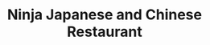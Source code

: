 ---
layout: place
title: "Ninja Japanese and Chinese Restaurant"
permalink: /wisconsin/eau-claire/ninja-japanese-and-chinese-restaurant.html
stateAbbr: WI
stateName: Wisconsin
cityName: Eau Claire
seo:
  name: "Ninja Japanese and Chinese Restaurant"
  type: Restaurant
  links: https://ninjabarstow.com/?utm_source=google
description: "Ninja Japanese and Chinese Restaurant serves delicious sushi in Eau Claire, Wisconsin. Try fresh Japanese dishes for a great dining experience. "
place_id: ChIJwTTG8Pa8-IcRTks4keQTKsI
photos:
  - name: >-
      places/ChIJwTTG8Pa8-IcRTks4keQTKsI/photos/AeeoHcJp_1q1tUJEtEEfxbwetw72q8ulgRpk62lbV2c2Gii9E4BxFPExUWw8kcU6VexLSC8kswUieHbUU7ek3MPomUMREmjaQ2Ve7ULAbUl2oHNUlyvbSePzmhVnMGpusNFcdW-yhMGshxhkCT5HvyIJdzavSUWF2uZiZMlf6cs19rQGlOqlAmYOv4VCwn3_uPbHoRcJxLdkxd5QwqaRTY3aiUQ_aigRT4fMCYjdqA99XMFm132A-a9grQdqMBpYgn9bmb7aH-Gq5A-p9gGU9TpmkrxCvkVEDsv6J-mws2MySbG8KTR5Vy3BIQ9759FGc633qS8f9x5933B541MDXcQ3SNWSZIixrBW3yDfp4Sq04O-zf4i9ez0P7wpU_m0ECGa-HrGDzBuUHnlKF5sil_yc9wg-NPAw1bsA2JrHHQcAxzK_SG8R
    widthPx: 4800
    heightPx: 2215
    authorAttributions:
      - displayName: Verlyn Severson
        uri: https://maps.google.com/maps/contrib/110999420638017423121
        photoUri: >-
          https://lh3.googleusercontent.com/a-/ALV-UjWeDH9gcW95F0NxBWLIMUFMPNDvOrpQzLW8yk8Vi7GWhWJw-VQL=s100-p-k-no-mo
    flagContentUri: >-
      https://www.google.com/local/imagery/report/?cb_client=maps_api_places.places_api&image_key=!1e10!2sCIHM0ogKEICAgICTsuzR8wE&hl=en-US
    googleMapsUri: >-
      https://www.google.com/maps/place//data=!3m4!1e2!3m2!1sCIHM0ogKEICAgICTsuzR8wE!2e10!4m2!3m1!1s0x87f8bcf6f0c634c1:0xc22a13e491384b4e
  - name: >-
      places/ChIJwTTG8Pa8-IcRTks4keQTKsI/photos/AeeoHcJFjR5iw0suPzK-04A3cY7yEA-v8yEtTOmDtkVnec-mJv_eywfUF-T93dtGjLE4NHt35mt69pIrCwpmKWpFLZ04UzmEuaqa0NhZpLGkb5x2dd7SpVzy7Mc_W3LlvTPITaD-rYNHwl-SZs7vRDP3d6dGT6GSx8YjSptySisiUHRE1TYJpmK1fN4GydHinEg3Ax7yf2L2YgboLIX1r83XYBqq1n-K9YqM-9MeeZeqWFNqmRVg-sxWskii4ADOMfYF488Zj_qLrHipWx5TbXfRE0KhCNWMDtdCUr3yaINdoUa1rrcRbMJMWmNRzyWOmplOwgg2w9lri3C1bk9TkB66vXE41rkdGPVW9SptJZy6SDHabpZEV-4zTs-Vv-3XBS_llJnNThgzJfTQMW72Mfh_e1YYN3ynmDnT5PXnxRfD5eMyMwKi
    widthPx: 4800
    heightPx: 2700
    authorAttributions:
      - displayName: Gary Keeler
        uri: https://maps.google.com/maps/contrib/116980410076107653565
        photoUri: >-
          https://lh3.googleusercontent.com/a-/ALV-UjXMOXvtOTG4buBR-vlJOowboklHLX21zvh-0MaIUnn_MhlpvZClnQ=s100-p-k-no-mo
    flagContentUri: >-
      https://www.google.com/local/imagery/report/?cb_client=maps_api_places.places_api&image_key=!1e10!2sCIHM0ogKEICAgICEv4XvxQE&hl=en-US
    googleMapsUri: >-
      https://www.google.com/maps/place//data=!3m4!1e2!3m2!1sCIHM0ogKEICAgICEv4XvxQE!2e10!4m2!3m1!1s0x87f8bcf6f0c634c1:0xc22a13e491384b4e
  - name: >-
      places/ChIJwTTG8Pa8-IcRTks4keQTKsI/photos/AeeoHcJLPp_Qc9TJln3Ls7xjJOKvLtwz_-0zRrCoJyvRLwKzmovzPYkoLReMD4Vdqgu24c1L4SWuTE1AKvWgqriy1-fowJulxzSHMwTOAO5O5vuzNRTRwRn79NIz6aEwnYkEwiZmUfgQiBTG-7O6M5ULntytZsAOBDKPVezz_Kb_aGKEpvr9HkV6scdzqKAiwB5T7OSnHEWLuYquIdltlTjsBS2qnzKfYe-94Tfl48APVTanEZG8cVxX4Q5XanaQWow4g7QR6R-u1IY_GTVN1C8zGlo2C3_w3yg4UOL-R3BNg3VxYoLqvgaam-bbi2j6fg15ORBVAvPE8xb7kGz35LZTlDX4vU91I4J7-8UcOdAyXy27lFd3KesUpMu7yc2CXug18V6Pd_vvO5xlueMqIyk-05PUgz201_HRo56EoT47fv3xXQ
    widthPx: 3024
    heightPx: 4032
    authorAttributions:
      - displayName: Jeff Leismer
        uri: https://maps.google.com/maps/contrib/104643786978394639567
        photoUri: >-
          https://lh3.googleusercontent.com/a-/ALV-UjV4ljkEAwtixo3sV3ov9j7N9JCwJTPVYL3Dyx4Gautyo-u5Wo0gcg=s100-p-k-no-mo
    flagContentUri: >-
      https://www.google.com/local/imagery/report/?cb_client=maps_api_places.places_api&image_key=!1e10!2sCIHM0ogKEICAgIDrreyZUw&hl=en-US
    googleMapsUri: >-
      https://www.google.com/maps/place//data=!3m4!1e2!3m2!1sCIHM0ogKEICAgIDrreyZUw!2e10!4m2!3m1!1s0x87f8bcf6f0c634c1:0xc22a13e491384b4e
  - name: >-
      places/ChIJwTTG8Pa8-IcRTks4keQTKsI/photos/AeeoHcKfyQ9moVchocNNPppbpCNV5IihGiWBv4GXOPDpXhJVU01vCBk_mqOx0W6FCagOoBRxIs6CwKgxerkXe0b1wanWLTXWZxLBYsfPRzxpvu4MgdutT4Lx8B5skqWDYCjKw9V0ohPnvbrR5rwTBiDWdEaq72jHH_7qyBUzazWiAE53zXQiwtN6RQvDe16HoXhXttDWSYzYZXAyv-rey6VZym7Eb1HoqJQ6FjhWbBUpZwW_PtlYvIequVo4QJjRGqE3IXjYBgoJmu6u1Td_sYgajZfPBboA5gANCrEtRBr2DIkywJ-o5sLArynQrx7sE_qmMlSsn6KBAaCD8BXDme2g8YKJIQF5elrPulnxOFg2E33p-em5eKxn4SseX9FZ_dWqsuY2yIFZ4sgvA6QyWsw4lkh7XVh5622q9CFLU5q5joycCSuK
    widthPx: 4000
    heightPx: 1848
    authorAttributions:
      - displayName: Ronnie Stafford
        uri: https://maps.google.com/maps/contrib/100322715868174622677
        photoUri: >-
          https://lh3.googleusercontent.com/a-/ALV-UjVyQtCkIeZsSYVnqpRAL796mkPerwUWdzHfMrXFKrgsIOaMgDNlCw=s100-p-k-no-mo
    flagContentUri: >-
      https://www.google.com/local/imagery/report/?cb_client=maps_api_places.places_api&image_key=!1e10!2sCIHM0ogKEICAgID74YPp3QE&hl=en-US
    googleMapsUri: >-
      https://www.google.com/maps/place//data=!3m4!1e2!3m2!1sCIHM0ogKEICAgID74YPp3QE!2e10!4m2!3m1!1s0x87f8bcf6f0c634c1:0xc22a13e491384b4e
  - name: >-
      places/ChIJwTTG8Pa8-IcRTks4keQTKsI/photos/AeeoHcKSS0KG27PxZ-aGbHIMUNn2PtP5weF7MVe9d7qJYt856E00Lr_2PyN7v4J14w4vWooE_pKwm9sY_hxJklzbroqcZkxknpHOXo0paIW9HF19rs8SIisu6l1DzCJ7Ts6-GHjmcegOQkpAko6HwAFboSeBJwXWSPfClAUeCyICibc2DqsFe3DYa88XlARQtjNVCcy0Z8In7evVVv5yKMf214vaTxI5QNODYIEyf3jdceg5V5PnsYvHS_bwS9oIElPycadFHIS-aHNwzXq2iZhaTnFyRMN6MLO-4ST9fmDB1LwadALwFHdPJN4MMnmGcFNHSsCOiRwBCZUvK7wXGUGtSl_zbU_ZDraeBpF7l52WEiAWaqST4Z4Uovzte-uGngtQJNqsD4bFdr5J1nVEHITxG8BhA-sxOu-zkzEB-hCnbIZzoy8
    widthPx: 3072
    heightPx: 4080
    authorAttributions:
      - displayName: Gerard Hijfte
        uri: https://maps.google.com/maps/contrib/103272718024973436915
        photoUri: >-
          https://lh3.googleusercontent.com/a-/ALV-UjU3yIdJ39Q_zpWNBCUcO7mLY5c3fVYutVjE28ViCvDdQK_5lK9T7A=s100-p-k-no-mo
    flagContentUri: >-
      https://www.google.com/local/imagery/report/?cb_client=maps_api_places.places_api&image_key=!1e10!2sCIHM0ogKEICAgMCoq9nhvAE&hl=en-US
    googleMapsUri: >-
      https://www.google.com/maps/place//data=!3m4!1e2!3m2!1sCIHM0ogKEICAgMCoq9nhvAE!2e10!4m2!3m1!1s0x87f8bcf6f0c634c1:0xc22a13e491384b4e
  - name: >-
      places/ChIJwTTG8Pa8-IcRTks4keQTKsI/photos/AeeoHcLlha4QoeAONA3JjvBhJhYkhB_TPc5NCdMN7qofaviWMPrbxNbA7oD_YvAfluV8wOglpyYY01yC0VOcMF96MeF_gqjwsuLF-qFhpD_a50cmLtBke3LdJ5_LkDfyShNobPdk15X7GXGAZmzyZ7weGj3s5oDJ8ot2ugZ5nCo7n5rVcCXqimIfj_UfQuoWSdWp_esDzN_lYLdqXZq9BmnppLfBVmxRtAMuzEA6Du54vQ8de_AxowCdpP3KKwYiFeb4Ow1CWEAX2NLVFC8iXhDtQqy0tr_qMh8VMTJJj-QcihBo5elMyuoIwlwG-wrTi6nPR47UcQyhGSmmcB1lC3LoqvqLHNOpNV4Fk-B3aC-7F8L1Ov0Pw291ixywBMVFddtrJn8lDJoO2VxSQ81ZA31esAnC_J91HnDOaQcJ7OSlFIQlCf4
    widthPx: 1080
    heightPx: 486
    authorAttributions:
      - displayName: Brianna Radecki
        uri: https://maps.google.com/maps/contrib/101745369308642919846
        photoUri: >-
          https://lh3.googleusercontent.com/a-/ALV-UjWAQ-trFuPMa816Iups6ZhAax_11mcnFDElN_26uUwoBBHRqUY=s100-p-k-no-mo
    flagContentUri: >-
      https://www.google.com/local/imagery/report/?cb_client=maps_api_places.places_api&image_key=!1e10!2sCIHM0ogKEICAgICX8pqZjAE&hl=en-US
    googleMapsUri: >-
      https://www.google.com/maps/place//data=!3m4!1e2!3m2!1sCIHM0ogKEICAgICX8pqZjAE!2e10!4m2!3m1!1s0x87f8bcf6f0c634c1:0xc22a13e491384b4e
  - name: >-
      places/ChIJwTTG8Pa8-IcRTks4keQTKsI/photos/AeeoHcLHrc_vFZvAlLA5CTtCQNJgWE4Fo2vV_BU5xBnFQr1gf0l-ZDRkv38d5bysvmMr7pxRXHZ66DgruVDw4uq-Z8G6kKaWKzFec_OCShFLx3vwQxbUIJ6l6VaC7a1dRlr6AlFX3lcKlLt6HyKFjiITs9KkngoX4tT_xeJD4Vhc-2RGaV02KkeC9BHb-x0dPL9tq0W8XMxL6mQyosQnha-4KZbLsxw7IqiJWkJohj6QxT5lv01rHZYt2oGzXup3Gy8E8eZ84FBOh7pFScz8yDbF4Ulb-_k5ripJv0YXCiJqxc-37lSfBW_sQ4BoyRmXAkUDrPiK_V5UhpCa5BZpWaT5WAxQQ21SUGVEKwqdX5hlkvny4PXE5a1Yet0M_l2ufPV1UPzUCzp60PnXh1goAjrADfKXpCtdyfd4tQBoW4NAcZ4IOJEB
    widthPx: 3000
    heightPx: 4000
    authorAttributions:
      - displayName: Kim Schneider
        uri: https://maps.google.com/maps/contrib/111822468887310011380
        photoUri: >-
          https://lh3.googleusercontent.com/a-/ALV-UjX0-t9ltPLFiysoR3cxPR6sOeRzMQanmAZ4JAG1badGLtxwmcYV=s100-p-k-no-mo
    flagContentUri: >-
      https://www.google.com/local/imagery/report/?cb_client=maps_api_places.places_api&image_key=!1e10!2sCIHM0ogKEICAgIDn7JqotgE&hl=en-US
    googleMapsUri: >-
      https://www.google.com/maps/place//data=!3m4!1e2!3m2!1sCIHM0ogKEICAgIDn7JqotgE!2e10!4m2!3m1!1s0x87f8bcf6f0c634c1:0xc22a13e491384b4e
  - name: >-
      places/ChIJwTTG8Pa8-IcRTks4keQTKsI/photos/AeeoHcJi0i_JwZt9kL9S8bfw5bWX5pmUPjOQUV3steB9BLmAKTbBnExr6mjzeiuFJMlNjXpwcBCcGuJLpwCba8XDMWZ6vtaBoRKCUo6ZLOMG7j-SZZMOAkjqVu0biJZnUkvzvqEU7SysX3tJvkGTtVPrrlfRwT7G7d06pqmFMsRhf-tgQX3-UenmBc86R9SX1A0Xgg3jJ47myTMluNdY2IdOQMeN2YiLkyo4BOaE1f403Z0yiqMWwGIFVGU3iRN-EbuC9T1C4X5247AhiCoWTiB9noCyJNqPZdXmbQVMcSMZNdS7bssOlrJGPFMMIWrrEqDfFoL3o3OY9GRosi-CpJe7wb-2sKZt8eK_kjx5JDRNGHzSbet-0TV16XIbC13--e_HR5LLBGZNo6RSiQFUWkNeRXfjjXNeD_eS1ref51Dke_qZhA
    widthPx: 4000
    heightPx: 1848
    authorAttributions:
      - displayName: Ronnie Stafford
        uri: https://maps.google.com/maps/contrib/100322715868174622677
        photoUri: >-
          https://lh3.googleusercontent.com/a-/ALV-UjVyQtCkIeZsSYVnqpRAL796mkPerwUWdzHfMrXFKrgsIOaMgDNlCw=s100-p-k-no-mo
    flagContentUri: >-
      https://www.google.com/local/imagery/report/?cb_client=maps_api_places.places_api&image_key=!1e10!2sCIHM0ogKEICAgID74f2qBA&hl=en-US
    googleMapsUri: >-
      https://www.google.com/maps/place//data=!3m4!1e2!3m2!1sCIHM0ogKEICAgID74f2qBA!2e10!4m2!3m1!1s0x87f8bcf6f0c634c1:0xc22a13e491384b4e
  - name: >-
      places/ChIJwTTG8Pa8-IcRTks4keQTKsI/photos/AeeoHcJdtYMZ2YTYyFMozLfI9V9hbLOKf2kxImlcUs3ZC_N9KEVAm6lIvsk1gptAqlwDcn1cB_-kwtRPzKthu5wM7xNmDkrTUZ6sUUBBgN_9BAQOR7gjcRyh9z5ahdtUJf9XlsH38azxs4NOYKlu3NAO1B2MFe6KZ7slXdOnglx11y5OpXGGByevdpSJH0xMx_vXCR9K-2O_rNar7cOshz77D1wTt4NutHUqhN739T1FClif2akP8YQ8ISE7pioDgbxORVa0_YIAnCN2i3Acb7R-OSZDqizB4A5wQ_a2DQEvaKtnVnWdd83wZLHSZzpTqKQMcMmLkWhFccW27ddlYZgX-3OFFBtqDHasBIvx-MwhM7Tr3F333CQKB4WL1nX-FZc0JFXlkEGzWQJoVJZ7jomuSOQYyRwPHQieGWKD6WmXa1iwMQY0
    widthPx: 4800
    heightPx: 2216
    authorAttributions:
      - displayName: Ronnie Stafford
        uri: https://maps.google.com/maps/contrib/100322715868174622677
        photoUri: >-
          https://lh3.googleusercontent.com/a-/ALV-UjVyQtCkIeZsSYVnqpRAL796mkPerwUWdzHfMrXFKrgsIOaMgDNlCw=s100-p-k-no-mo
    flagContentUri: >-
      https://www.google.com/local/imagery/report/?cb_client=maps_api_places.places_api&image_key=!1e10!2sCIHM0ogKEICAgID74YOx1gE&hl=en-US
    googleMapsUri: >-
      https://www.google.com/maps/place//data=!3m4!1e2!3m2!1sCIHM0ogKEICAgID74YOx1gE!2e10!4m2!3m1!1s0x87f8bcf6f0c634c1:0xc22a13e491384b4e
  - name: >-
      places/ChIJwTTG8Pa8-IcRTks4keQTKsI/photos/AeeoHcKm6AprF6O1FZsjg20fcEo02TLmVW8GbI3bjsXFAD_KQDAqwwuvC4l5264DI2Dli1xPs_euJ29LLtIaOTx-J7r4vZ06NTo3ihhWTlNqvISCRAmPpwZg6j7FueeTRThpHsAI1nuyqSo-Y4wy3o_WED9qotiPqwcfOk4JCGCdvpgLf2wtOZXYRU1PMKROAF3sAwIlMkR3KcHneLIUhyYceJwP_z4M8GUeqXHcCllA1Ncm72VI1mM70YDPGdshUAeEMMkyp0XAAs0ShfIxElHbtRNdJRoXs_C3NsMdARg0n2QtET_hkFM_Zd2FGITCAlXYVMo_aKEMZr9ZFl6NtYeB5cI-XhSwJNNCgqlsqX_Vdp_KI8K9tIeBQMLjrv19S8eMbunKriyKY0vKSI_UD3pbkxgMO0jW82ZnlZbFUGhXE1MLzaAa
    widthPx: 4800
    heightPx: 2216
    authorAttributions:
      - displayName: Ronnie Stafford
        uri: https://maps.google.com/maps/contrib/100322715868174622677
        photoUri: >-
          https://lh3.googleusercontent.com/a-/ALV-UjVyQtCkIeZsSYVnqpRAL796mkPerwUWdzHfMrXFKrgsIOaMgDNlCw=s100-p-k-no-mo
    flagContentUri: >-
      https://www.google.com/local/imagery/report/?cb_client=maps_api_places.places_api&image_key=!1e10!2sCIHM0ogKEICAgID74YOx_QE&hl=en-US
    googleMapsUri: >-
      https://www.google.com/maps/place//data=!3m4!1e2!3m2!1sCIHM0ogKEICAgID74YOx_QE!2e10!4m2!3m1!1s0x87f8bcf6f0c634c1:0xc22a13e491384b4e
address: 405 S Barstow St, Eau Claire, WI 54701, USA
street: 405 S Barstow St
city: Eau Claire
state: WI
zip: '54701'
country: USA
neighborhood: Downtown
latitude: '44.810007'
longitude: '-91.498264'
accessibility_options:
  wheelchairAccessibleParking: true
  wheelchairAccessibleEntrance: true
  wheelchairAccessibleRestroom: true
  wheelchairAccessibleSeating: true
business_status: OPERATIONAL
name: Ninja Japanese and Chinese Restaurant
google_maps_links:
  directionsUri: >-
    https://www.google.com/maps/dir//''/data=!4m7!4m6!1m1!4e2!1m2!1m1!1s0x87f8bcf6f0c634c1:0xc22a13e491384b4e!3e0
  placeUri: https://maps.google.com/?cid=13991017064789723982
  writeAReviewUri: >-
    https://www.google.com/maps/place//data=!4m3!3m2!1s0x87f8bcf6f0c634c1:0xc22a13e491384b4e!12e1
  reviewsUri: >-
    https://www.google.com/maps/place//data=!4m4!3m3!1s0x87f8bcf6f0c634c1:0xc22a13e491384b4e!9m1!1b1
  photosUri: >-
    https://www.google.com/maps/place//data=!4m3!3m2!1s0x87f8bcf6f0c634c1:0xc22a13e491384b4e!10e5
primary_type: Chinese Restaurant
opening_hours:
  regular:
    - 'Monday: 10:00 AM – 3:00 PM, 5:00 – 10:00 PM'
    - 'Tuesday: Closed'
    - 'Wednesday: 10:00 AM – 3:00 PM, 5:00 – 10:00 PM'
    - 'Thursday: 10:00 AM – 3:00 PM, 5:00 – 10:00 PM'
    - 'Friday: 10:00 AM – 3:00 PM, 5:00 – 11:00 PM'
    - 'Saturday: 12:00 – 11:00 PM'
    - 'Sunday: 12:00 – 9:00 PM'
  current:
    - 'Monday: 10:00 AM – 3:00 PM, 5:00 – 10:00 PM'
    - 'Tuesday: Closed'
    - 'Wednesday: 10:00 AM – 3:00 PM, 5:00 – 10:00 PM'
    - 'Thursday: 10:00 AM – 3:00 PM, 5:00 – 10:00 PM'
    - 'Friday: 10:00 AM – 3:00 PM, 5:00 – 11:00 PM'
    - 'Saturday: 12:00 – 11:00 PM'
    - 'Sunday: 12:00 – 9:00 PM'
secondary_opening_hours:
  regular:
    weekdayDescriptions: null
    type: null
  current:
    weekdayDescriptions: null
    type: null
phone: (715) 598-7088
price_level: PRICE_LEVEL_MODERATE
price_range: $10 &ndash; $20
rating: '4.3'
rating_count: 0
website: https://ninjabarstow.com/?utm_source=google
reviews: null
parking_options: null
payment_options: null
allow_dogs: null
curbside_pickup: null
delivery: null
dine_in: null
good_for_children: null
good_for_groups: null
good_for_sports: null
live_music: null
menu_for_children: null
outdoor_seating: null
reservable: null
restroom: null
serves_beer: null
serves_breakfast: null
serves_brunch: null
serves_cocktails: null
serves_coffee: null
serves_dinner: null
serves_dessert: null
serves_lunch: null
serves_vegetarian_food: null
serves_wine: null
takeout: null
update_category: essentials
summary: null

---